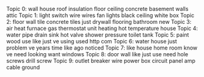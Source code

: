 Topic 0: wall house roof insulation floor ceiling concrete basement walls attic 
Topic 1: light switch wire wires fan lights black ceiling white box 
Topic 2: floor wall tile concrete tiles just drywall flooring bathroom new 
Topic 3: air heat furnace gas thermostat unit heating hot temperature house 
Topic 4: water pipe drain sink hot valve shower pressure toilet tank 
Topic 5: paint wood use like just ve using used http com 
Topic 6: water house just problem ve years time like ago noticed 
Topic 7: like house home room know ve need looking want windows 
Topic 8: door wall like just use need hole screws drill screw 
Topic 9: outlet breaker wire power box circuit panel amp cable ground 